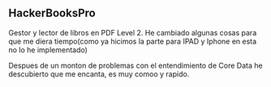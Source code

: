 ## HackerBooksPro

Gestor y lector de libros en PDF Level 2. He cambiado algunas cosas para que me diera tiempo(como ya hicimos la parte para IPAD y Iphone en esta no lo he implementado)

Despues de un monton de problemas con el entendimiento de Core Data he descubierto que me encanta, es muy comoo y rapido.


